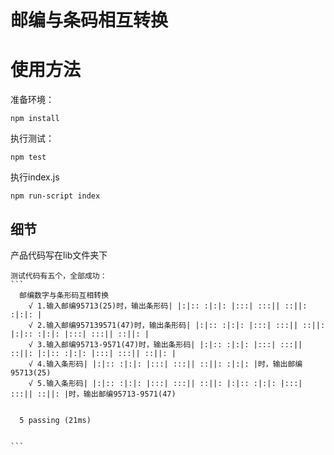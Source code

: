 # 邮编与条码相互转换


# 使用方法

准备环境：

    npm install

执行测试：

    npm test
    
执行index.js
    
    npm run-script index
    
    
## 细节
    
产品代码写在lib文件夹下
    
    测试代码有五个，全部成功：
    ```
      邮编数字与条形码互相转换
        √ 1.输入邮编95713(25)时，输出条形码| |:|:: :|:|: |:::| :::|| ::||: :|:|: |
        √ 2.输入邮编957139571(47)时，输出条形码| |:|:: :|:|: |:::| :::|| ::||: |:|:: :|:|: |:::| :::|| ::||: |
        √ 3.输入邮编95713-9571(47)时，输出条形码| |:|:: :|:|: |:::| :::|| ::||: |:|:: :|:|: |:::| :::|| ::||: |
        √ 4.输入条形码| |:|:: :|:|: |:::| :::|| ::||: :|:|: |时，输出邮编95713(25)
        √ 5.输入条形码| |:|:: :|:|: |:::| :::|| ::||: |:|:: :|:|: |:::| :::|| ::||: |时，输出邮编95713-9571(47)


      5 passing (21ms)


    ```
    